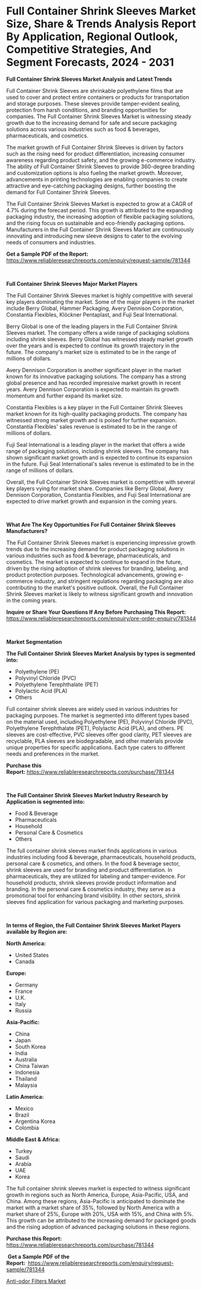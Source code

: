 <p><h1>Full Container Shrink Sleeves Market Size, Share & Trends Analysis Report By Application, Regional Outlook, Competitive Strategies, And Segment Forecasts, 2024 - 2031</h1></p><p><strong>Full Container Shrink Sleeves Market Analysis and Latest Trends</strong></p>
<p><p>Full Container Shrink Sleeves are shrinkable polyethylene films that are used to cover and protect entire containers or products for transportation and storage purposes. These sleeves provide tamper-evident sealing, protection from harsh conditions, and branding opportunities for companies. The Full Container Shrink Sleeves Market is witnessing steady growth due to the increasing demand for safe and secure packaging solutions across various industries such as food & beverages, pharmaceuticals, and cosmetics.</p><p>The market growth of Full Container Shrink Sleeves is driven by factors such as the rising need for product differentiation, increasing consumer awareness regarding product safety, and the growing e-commerce industry. The ability of Full Container Shrink Sleeves to provide 360-degree branding and customization options is also fueling the market growth. Moreover, advancements in printing technologies are enabling companies to create attractive and eye-catching packaging designs, further boosting the demand for Full Container Shrink Sleeves.</p><p>The Full Container Shrink Sleeves Market is expected to grow at a CAGR of 4.7% during the forecast period. This growth is attributed to the expanding packaging industry, the increasing adoption of flexible packaging solutions, and the rising focus on sustainable and eco-friendly packaging options. Manufacturers in the Full Container Shrink Sleeves Market are continuously innovating and introducing new sleeve designs to cater to the evolving needs of consumers and industries.</p></p>
<p><strong>Get a Sample PDF of the Report:&nbsp;</strong> <a href="https://www.reliableresearchreports.com/enquiry/request-sample/781344">https://www.reliableresearchreports.com/enquiry/request-sample/781344</a></p>
<p>&nbsp;</p>
<p><strong>Full Container Shrink Sleeves Major Market Players</strong></p>
<p><p>The Full Container Shrink Sleeves market is highly competitive with several key players dominating the market. Some of the major players in the market include Berry Global, Hammer Packaging, Avery Dennison Corporation, Constantia Flexibles, Klöckner Pentaplast, and Fuji Seal International.</p><p>Berry Global is one of the leading players in the Full Container Shrink Sleeves market. The company offers a wide range of packaging solutions including shrink sleeves. Berry Global has witnessed steady market growth over the years and is expected to continue its growth trajectory in the future. The company's market size is estimated to be in the range of millions of dollars.</p><p>Avery Dennison Corporation is another significant player in the market known for its innovative packaging solutions. The company has a strong global presence and has recorded impressive market growth in recent years. Avery Dennison Corporation is expected to maintain its growth momentum and further expand its market size.</p><p>Constantia Flexibles is a key player in the Full Container Shrink Sleeves market known for its high-quality packaging products. The company has witnessed strong market growth and is poised for further expansion. Constantia Flexibles' sales revenue is estimated to be in the range of millions of dollars.</p><p>Fuji Seal International is a leading player in the market that offers a wide range of packaging solutions, including shrink sleeves. The company has shown significant market growth and is expected to continue its expansion in the future. Fuji Seal International's sales revenue is estimated to be in the range of millions of dollars.</p><p>Overall, the Full Container Shrink Sleeves market is competitive with several key players vying for market share. Companies like Berry Global, Avery Dennison Corporation, Constantia Flexibles, and Fuji Seal International are expected to drive market growth and expansion in the coming years.</p></p>
<p>&nbsp;</p>
<p><strong>What Are The Key Opportunities For Full Container Shrink Sleeves Manufacturers?</strong></p>
<p><p>The Full Container Shrink Sleeves market is experiencing impressive growth trends due to the increasing demand for product packaging solutions in various industries such as food & beverage, pharmaceuticals, and cosmetics. The market is expected to continue to expand in the future, driven by the rising adoption of shrink sleeves for branding, labeling, and product protection purposes. Technological advancements, growing e-commerce industry, and stringent regulations regarding packaging are also contributing to the market's positive outlook. Overall, the Full Container Shrink Sleeves market is likely to witness significant growth and innovation in the coming years.</p></p>
<p><strong>Inquire or Share Your Questions If Any Before Purchasing This Report:</strong> <a href="https://www.reliableresearchreports.com/enquiry/pre-order-enquiry/781344">https://www.reliableresearchreports.com/enquiry/pre-order-enquiry/781344</a></p>
<p>&nbsp;</p>
<p><strong>Market Segmentation</strong></p>
<p><strong>The Full Container Shrink Sleeves Market Analysis by types is segmented into:</strong></p>
<p><ul><li>Polyethylene (PE)</li><li>Polyvinyl Chloride (PVC)</li><li>Polyethylene Terephthalate (PET)</li><li>Polylactic Acid (PLA)</li><li>Others</li></ul></p>
<p><p>Full container shrink sleeves are widely used in various industries for packaging purposes. The market is segmented into different types based on the material used, including Polyethylene (PE), Polyvinyl Chloride (PVC), Polyethylene Terephthalate (PET), Polylactic Acid (PLA), and others. PE sleeves are cost-effective, PVC sleeves offer good clarity, PET sleeves are recyclable, PLA sleeves are biodegradable, and other materials provide unique properties for specific applications. Each type caters to different needs and preferences in the market.</p></p>
<p><strong>Purchase this Report:&nbsp;</strong><a href="https://www.reliableresearchreports.com/purchase/781344">https://www.reliableresearchreports.com/purchase/781344</a></p>
<p>&nbsp;</p>
<p><strong>The Full Container Shrink Sleeves Market Industry Research by Application is segmented into:</strong></p>
<p><ul><li>Food & Beverage</li><li>Pharmaceuticals</li><li>Household</li><li>Personal Care & Cosmetics</li><li>Others</li></ul></p>
<p><p>The full container shrink sleeves market finds applications in various industries including food & beverage, pharmaceuticals, household products, personal care & cosmetics, and others. In the food & beverage sector, shrink sleeves are used for branding and product differentiation. In pharmaceuticals, they are utilized for labeling and tamper-evidence. For household products, shrink sleeves provide product information and branding. In the personal care & cosmetics industry, they serve as a promotional tool for enhancing brand visibility. In other sectors, shrink sleeves find application for various packaging and marketing purposes.</p></p>
<p>&nbsp;</p>
<p><strong>In terms of Region, the Full Container Shrink Sleeves Market Players available by Region are:</strong></p>
<p>
    <p> <strong> North America: </strong>
        <ul>
            <li>United States</li>
            <li>Canada</li>
        </ul>
        </p> 
    <p> <strong> Europe: </strong>
        <ul>
            <li>Germany</li>
            <li>France</li>
            <li>U.K.</li>
            <li>Italy</li>
            <li>Russia</li>
        </ul>
        </p> 
    <p> <strong> Asia-Pacific: </strong>
        <ul>
            <li>China</li>
            <li>Japan</li>
            <li>South Korea</li>
            <li>India</li>
            <li>Australia</li>
            <li>China Taiwan</li>
            <li>Indonesia</li>
            <li>Thailand</li>
            <li>Malaysia</li>
        </ul>
        </p> 
    <p> <strong> Latin America: </strong>
        <ul>
            <li>Mexico</li>
            <li>Brazil</li>
            <li>Argentina Korea</li>
            <li>Colombia</li>
        </ul>
        </p> 
    <p> <strong> Middle East & Africa: </strong>
        <ul>
            <li>Turkey</li>
            <li>Saudi</li>
            <li>Arabia</li>
            <li>UAE</li>
            <li>Korea</li>
        </ul>
    </p>
    </p>
<p><p>The full container shrink sleeves market is expected to witness significant growth in regions such as North America, Europe, Asia-Pacific, USA, and China. Among these regions, Asia-Pacific is anticipated to dominate the market with a market share of 35%, followed by North America with a market share of 25%, Europe with 20%, USA with 15%, and China with 5%. This growth can be attributed to the increasing demand for packaged goods and the rising adoption of advanced packaging solutions in these regions.</p></p>
<p><strong>Purchase this Report: </strong><a href="https://www.reliableresearchreports.com/purchase/781344">https://www.reliableresearchreports.com/purchase/781344</a></p>
<p>&nbsp;<strong>Get a Sample PDF of the Report:&nbsp;&nbsp;</strong><a href="https://www.reliableresearchreports.com/enquiry/request-sample/781344">https://www.reliableresearchreports.com/enquiry/request-sample/781344</a></p>
<p><strong></strong></p>
<p><p><a href="https://github.com/CliffMedina6/Market-Research-Report-List-3/blob/main/anti-odor-filters-market.md">Anti-odor Filters Market</a></p></p>